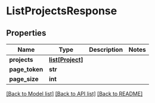 # ListProjectsResponse

## Properties
Name | Type | Description | Notes
------------ | ------------- | ------------- | -------------
**projects** | [**list[Project]**](Project.md) |  | 
**page_token** | **str** |  | 
**page_size** | **int** |  | 

[[Back to Model list]](../README.md#documentation-for-models) [[Back to API list]](../README.md#documentation-for-api-endpoints) [[Back to README]](../README.md)


